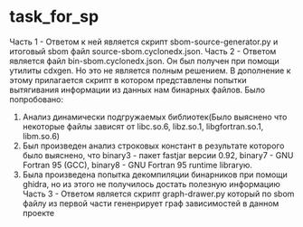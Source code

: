 # task_for_sp

Часть 1 - Ответом к ней является скрипт sbom-source-generator.py и итоговый sbom файл source-sbom.cyclonedx.json.
Часть 2 - Ответом является файл bin-sbom.cyclonedx.json. Он был получен при помощи утилиты cdxgen. Но это не является полным решением. В дополнение к этому прилагается скрипт в котором представлены попытки вытягивания информации из данных нам бинарных файлов.
Было попробовано:
  1) Анализ динамически подгружаемых библиотек(Было выяснено что некоторые файлы зависят от libc.so.6, libz.so.1, libgfortran.so.1, libm.so.6)
  2) Был произведен анализ строковых констант в результате которого было выяснено, что binary3 - пакет fastjar версии 0.92, binary7 - GNU Fortran 95 (GCC), binary8 - GNU Fortran 95     runtime libraryю.
  3) Была произведена попытка декомпиляции бинарников при помощи ghidra, но из этого не получилось достать полезную информацию
Часть 3 - Ответом является скрипт graph-drawer.py	который по sbom файлу из первой части гененрирует граф зависимостей в данном проекте
